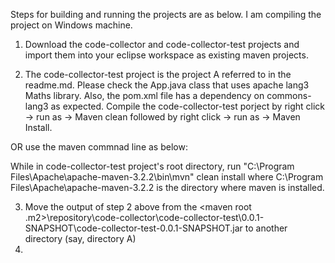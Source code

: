 Steps for building and running the projects are as below. I am compiling the project on Windows machine. 


1. Download the code-collector and code-collector-test projects and import them into your eclipse workspace as existing maven projects.

2. The code-collector-test project is the project A referred to in the readme.md. Please check the App.java class that uses apache lang3 Maths library. Also, the pom.xml file has a dependency on commons-lang3 as expected. Compile the code-collector-test porject by right click -> run as -> Maven clean followed by right click -> run as -> Maven Install. 

OR use the maven commnad line as below: 

While in code-collector-test project's root directory, run
"C:\Program Files\Apache\apache-maven-3.2.2\bin\mvn" clean install
where C:\Program Files\Apache\apache-maven-3.2.2 is the directory where maven is installed.

3. Move the output of step 2 above from the <maven root .m2>\repository\code-collector\code-collector-test\0.0.1-SNAPSHOT\code-collector-test-0.0.1-SNAPSHOT.jar to another directory (say, directory A)
4. 

